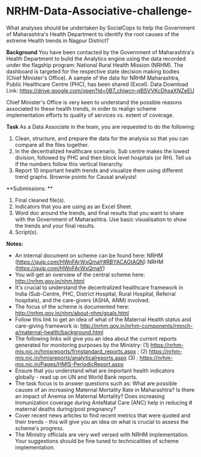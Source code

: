 # NRHM-Data-Associative-challenge-
What analyses should be undertaken by SocialCops to help the Government of Maharashtra's Health Department to identify the root causes of  the extreme Health trends in Nagpur District?

**Background**
You have been contacted by the Government of Maharashtra's Health Department to build the Analytics engine using the data recorded under the flagship program: National Rural Health Mission (NRHM). The dashboard is targeted for the respective state decision making bodies (Chief Minister's Office). A sample of the data for NRHM Maharashtra, Public Healthcare Centre (PHC), has been shared (Excel). Data Download Link: https://drive.google.com/open?id=0B7_chiwcn-qBSVVKcDhsaXNZeEU

Chief Minister's Office is very keen to understand the possible reasons associated to these health trends, in order to realign scheme implementation efforts to quality of services vs. extent of coverage.

**Task**
As a Data Associate in the team, you are requested to do the following: 

1. Clean, structure, and prepare the data for the analysis so that you can compare all the files together. 
2. In the decentralized healthcare scenario, Sub centre makes the lowest division, followed by PHC and then block level hospitals (or RH). Tell us if the numbers follow this vertical hierarchy.
3. Report 10 important health trends and visualize them using different trend graphs. Brownie points for Causal analysis!

**Submissions:  **

1. Final cleaned file(s). 
2. Indicators that you are using as an Excel Sheet.
3. Word doc around the trends, and final results that you want to share with the Government of Maharashtra. Use basic visualisation to show the trends and your final results.
4. Script(s). 


**Notes:**

* An internal document on scheme can be found here: NRHM (https://quip.com/HWnFArWxQmaY#RBYACAGtAQN) NRHM (https://quip.com/HWnFArWxQmaY)
* You will get an overview of the central scheme here: http://nrhm.gov.in/nhm.html
* It's crucial to understand the decentralized healthcare framework in India (Sub-Centre, PHC, District Hospital, Rural Hospital, Referral hospitals), and the care-givers (ASHA, ANM) involved.
* The focus of the scheme is documented here: http://nrhm.gov.in/nhm/about-nhm/goals.html
* Follow this link to get an idea of what of the Maternal Health status and care-giving framework is: http://nrhm.gov.in/nrhm-components/rmnch-a/maternal-health/background.html
* The following links will give you an idea about the current reports generated for monitoring purposes by the Ministry: (1) https://nrhm-mis.nic.in/hmisreports/frmstandard_reports.aspx ; (2) https://nrhm-mis.nic.in/hmisreports/analyticalreports.aspx (3) ; https://nrhm-mis.nic.in/Pages/HMIS-PeriodicReport.aspx
* Ensure that you understand what are important health indicators globally - read up on UN and World Bank reports. 
* The task focus is to answer questions such as: What are possible causes of an increasing Maternal Mortality Rate in Maharashtra? Is there an impact of Anemia on Maternal Mortality? Does increasing Immunization coverage during AnteNatal Care (ANC) help  in reducing # maternal deaths during/post pregnancy?
* Cover recent news articles to find recent metrics that were quoted and their trends - this will give you an idea on what is crucial to assess the scheme's progress.
* The Ministry officials are very well versed with NRHM implementation. Your suggestions should be fine tuned to technicalities of scheme implementation.

